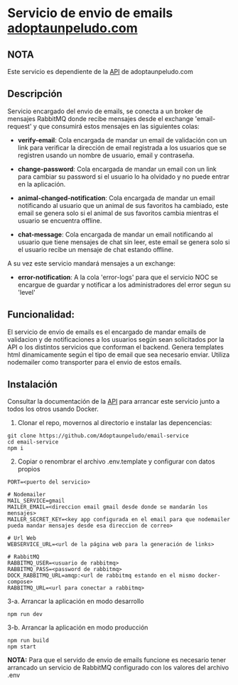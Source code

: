 # Servicio de envio de emails [adoptaunpeludo.com](https://www.adoptaunpeludo.com/)

## NOTA

Este servicio es dependiente de la [API](https://github.com/Adoptaunpeludo/backend) de adoptaunpeludo.com

## Descripción

Servicio encargado del envio de emails, se conecta a un broker de mensajes RabbitMQ donde recibe mensajes desde el exchange 'email-request' y que consumirá estos mensajes en las siguientes colas:

- **verify-email**: Cola encargada de mandar un email de validación con un link para verificar la dirección de email registrada a los usuarios que se registren usando un nombre de usuario, email y contraseña.

- **change-password**: Cola encargada de mandar un email con un link para cambiar su password si el usuario lo ha olvidado y no puede entrar en la aplicación.

- **animal-changed-notification**: Cola encargada de mandar un email notificando al usuario que un animal de sus favoritos ha cambiado, este email se genera solo si el animal de sus favoritos cambia mientras el usuario se encuentra offline.

- **chat-message**: Cola encargada de mandar un email notificando al usuario que tiene mensajes de chat sin leer, este email se genera solo si el usuario recibe un mensaje de chat estando offline.

A su vez este servicio mandará mensajes a un exchange:

- **error-notification**:  A la cola 'error-logs' para que el servicio NOC se encargue de guardar y notificar a los administradores del error segun su 'level'

## Funcionalidad:

El servicio de envio de emails es el encargado de mandar emails de validacion y de notificaciones a los usuarios según sean solicitados por la API o los distintos servicios que conforman el backend.
Genera templates html dinamicamente según el tipo de email que sea necesario enviar.
Utiliza nodemailer como transporter para el envio de estos emails.

## Instalación

Consultar la documentación de la [API](https://github.com/Adoptaunpeludo/backend) para arrancar este servicio junto a todos los otros usando Docker.

1. Clonar el repo, movernos al directorio e instalar las depencencias:

```
git clone https://github.com/Adoptaunpeludo/email-service
cd email-service
npm i
```

2. Copiar o renombrar el archivo .env.template y configurar con datos propios

```
PORT=<puerto del servicio>

# Nodemailer
MAIL_SERVICE=gmail
MAILER_EMAIL=<direccion email gmail desde donde se mandarán los mensajes>
MAILER_SECRET_KEY=<key app configurada en el email para que nodemailer pueda mandar mensajes desde esa direccion de correo>

# Url Web
WEBSERVICE_URL=<url de la página web para la generación de links>

# RabbitMQ
RABBITMQ_USER=<usuario de rabbitmq>
RABBITMQ_PASS=<password de rabbitmq>
DOCK_RABBITMQ_URL=amqp:<url de rabbitmq estando en el mismo docker-compose>
RABBITMQ_URL=<url para conectar a rabbitmq>
```

3-a. Arrancar la aplicación en modo desarrollo

```
npm run dev
```

3-b. Arrancar la aplicación en modo producción

```
npm run build
npm start
```

**NOTA:** Para que el servido de envio de emails funcione es necesario tener arrancado un servicio de RabbitMQ configurado con los valores del archivo .env
